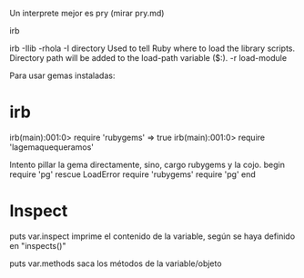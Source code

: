 Un interprete mejor es pry (mirar pry.md)


irb

irb -Ilib -rhola
  -I directory   Used to tell Ruby where to load the library scripts.  Directory path will be added to the load-path variable ($:).
  -r load-module


Para usar gemas instaladas:
# irb
irb(main):001:0> require 'rubygems'
=> true
irb(main):001:0> require 'lagemaquequeramos'


Intento pillar la gema directamente, sino, cargo rubygems y la cojo.
begin
 require 'pg'
rescue LoadError
 require 'rubygems'
 require 'pg'
end



# Inspect
puts var.inspect
  imprime el contenido de la variable, según se haya definido en "inspects()"

puts var.methods
  saca los métodos de la variable/objeto
